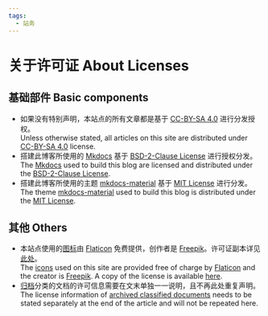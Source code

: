 ```yaml
---
tags:
  - 站务
---
```


# 关于许可证 About Licenses

## 基础部件 Basic components

- 如果没有特别声明，本站点的所有文章都是基于 [CC-BY-SA 4.0] 进行分发授权。<br />Unless otherwise stated, all articles on this site are distributed under [CC-BY-SA 4.0] license.
- 搭建此博客所使用的 [Mkdocs] 基于 [BSD-2-Clause License] 进行授权分发。<br />The [Mkdocs] used to build this blog are licensed and distributed under the [BSD-2-Clause License].
- 搭建此博客所使用的主题 [mkdocs-material] 基于 [MIT License] 进行分发。<br />The theme [mkdocs-material] used to build this blog is distributed under the [MIT License].

[CC-BY-SA 4.0]: http://creativecommons.org/licenses/by-sa/4.0/
[Mkdocs]: https://www.mkdocs.org/
[BSD-2-Clause License]: https://github.com/mkdocs/mkdocs/blob/master/LICENSE
[mkdocs-material]: https://github.com/squidfunk/mkdocs-material
[MIT License]: https://github.com/squidfunk/mkdocs-material/blob/master/LICENSE

## 其他 Others

- 本站点使用的[图标]由 [Flaticon] 免费提供，创作者是 [Freepik]。许可证副本详见[此处]。<br />The [icons][图标] used on this site are provided free of charge by [Flaticon] and the creator is [Freepik]. A copy of the license is available [here][此处].
- [归档]分类的文档的许可信息需要在文末单独一一说明，且不再此处重复声明。<br />The license information of [archived classified documents][归档] needs to be stated separately at the end of the article and will not be repeated here.

[图标]: https://www.flaticon.com/free-icon/open-book_2702154
[Flaticon]: https://www.flaticon.com/
[Freepik]: https://www.flaticon.com/authors/freepik
[此处]: ./assets/flaticon-license.pdf
[归档]: ../archives/about.md